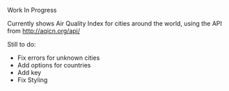 Work In Progress

Currently shows Air Quality Index for cities around the world, using the API from http://aqicn.org/api/

Still to do:

- Fix errors for unknown cities
- Add options for countries
- Add key
- Fix Styling
